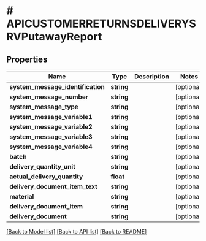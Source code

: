 # # APICUSTOMERRETURNSDELIVERYSRVPutawayReport

## Properties

Name | Type | Description | Notes
------------ | ------------- | ------------- | -------------
**system_message_identification** | **string** |  | [optional]
**system_message_number** | **string** |  | [optional]
**system_message_type** | **string** |  | [optional]
**system_message_variable1** | **string** |  | [optional]
**system_message_variable2** | **string** |  | [optional]
**system_message_variable3** | **string** |  | [optional]
**system_message_variable4** | **string** |  | [optional]
**batch** | **string** |  | [optional]
**delivery_quantity_unit** | **string** |  | [optional]
**actual_delivery_quantity** | **float** |  | [optional]
**delivery_document_item_text** | **string** |  | [optional]
**material** | **string** |  | [optional]
**delivery_document_item** | **string** |  | [optional]
**delivery_document** | **string** |  | [optional]

[[Back to Model list]](../../README.md#models) [[Back to API list]](../../README.md#endpoints) [[Back to README]](../../README.md)
